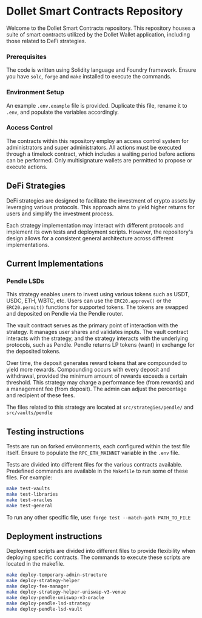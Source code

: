 # Dollet Smart Contracts Repository

Welcome to the Dollet Smart Contracts repository. This repository houses a suite of smart contracts utilized by the
Dollet Wallet application, including those related to DeFi strategies.

### Prerequisites

The code is written using Solidity language and Foundry framework. Ensure you have `solc`, `forge` and `make` installed
to execute the commands.

### Environment Setup

An example `.env.example` file is provided. Duplicate this file, rename it to `.env`, and populate the variables
accordingly.

### Access Control

The contracts within this repository employ an access control system for administrators and super administrators. All
actions must be executed through a timelock contract, which includes a waiting period before actions can be performed.
Only multisignature wallets are permitted to propose or execute actions.

## DeFi Strategies

DeFi strategies are designed to facilitate the investment of crypto assets by leveraging various protocols. This
approach aims to yield higher returns for users and simplify the investment process.

Each strategy implementation may interact with different protocols and implement its own tests and deployment scripts.
However, the repository's design allows for a consistent general architecture across different implementations.

## Current Implementations

### Pendle LSDs

This strategy enables users to invest using various tokens such as USDT, USDC, ETH, WBTC, etc. Users can use the
`ERC20.approve()` or the `ERC20.permit()` functions for supported tokens. The tokens are swapped and deposited on Pendle
via the Pendle router.

The vault contract serves as the primary point of interaction with the strategy. It manages user shares and validates
inputs. The vault contract interacts with the strategy, and the strategy interacts with the underlying protocols, such
as Pendle. Pendle returns LP tokens (want) in exchange for the deposited tokens.

Over time, the deposit generates reward tokens that are compounded to yield more rewards. Compounding occurs with every
deposit and withdrawal, provided the minimum amount of rewards exceeds a certain threshold. This strategy may charge a
performance fee (from rewards) and a management fee (from deposit). The admin can adjust the percentage and recipient of
these fees.

The files related to this strategy are located at `src/strategies/pendle/` and `src/vaults/pendle`

## Testing instructions

Tests are run on forked environments, each configured within the test file itself. Ensure to populate the
`RPC_ETH_MAINNET` variable in the `.env` file.

Tests are divided into different files for the various contracts available. Predefined commands are available in the
`Makefile` to run some of these files. For example:

```bash
make test-vaults
make test-libraries
make test-oracles
make test-general
```

To run any other specific file, use: `forge test --match-path PATH_TO_FILE`

## Deployment instructions

Deployment scripts are divided into different files to provide flexibility when deploying specific contracts. The
commands to execute these scripts are located in the makefile.

```bash
make deploy-temporary-admin-structure
make deploy-strategy-helper
make deploy-fee-manager
make deploy-strategy-helper-uniswap-v3-venue
make deploy-pendle-uniswap-v3-oracle
make deploy-pendle-lsd-strategy
make deploy-pendle-lsd-vault
```
